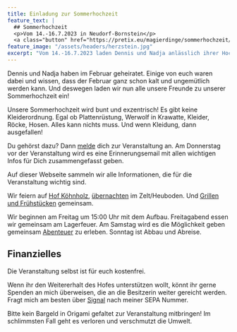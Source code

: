 ```yaml
---
title: Einladung zur Sommerhochzeit
feature_text: |
  ## Sommerhochzeit
  <p>Vom 14.-16.7.2023 in Neudorf-Bornstein</p>
  <a class="button" href="https://pretix.eu/magierdinge/sommerhochzeit/">Jetzt anmelden!</a>
feature_image: "/assets/headers/herzstein.jpg"
excerpt: "Vom 14.-16.7.2023 laden Dennis und Nadja anlässlich ihrer Hochzeit zu einem Fest in Neudorf-Bornstein."
---
```



Dennis und Nadja haben im Februar geheiratet.
Einige von euch waren dabei und wissen, dass der Februar ganz schon kalt und ungemütlich werden kann.
Und deswegen laden wir nun alle unsere Freunde zu unserer Sommerhochzeit ein!

Unsere Sommerhochzeit wird bunt und exzentrisch!
Es gibt keine Kleiderordnung.
Egal ob Plattenrüstung, Werwolf in Krawatte, Kleider, Röcke, Hosen.
Alles kann nichts muss. Und wenn Kleidung, dann ausgefallen!

Du gehörst dazu? Dann [melde](https://pretix.eu/magierdinge/sommerhochzeit/) dich zur Veranstaltung an. 
Am Donnerstag vor der Veranstaltung wird es eine Erinnerungsemail mit allen wichtigen Infos für Dich zusammengefasst geben. 

Auf dieser Webseite sammeln wir alle Informationen, die für die Veranstaltung wichtig sind.

Wir feiern auf [Hof Köhnholz](/koehnholz-1/), [übernachten](/uebernachtung/) im Zelt/Heuboden.
Und [Grillen und Frühstücken](/verpflegung/) gemeinsam.

Wir beginnen am Freitag um 15:00 Uhr mit dem Aufbau.
Freitagabend essen wir gemeinsam am Lagerfeuer.
Am Samstag wird es die Möglichkeit geben gemeinsam [Abenteuer](/plot/) zu erleben.
Sonntag ist Abbau und Abreise.

## Finanzielles

Die Veranstaltung selbst ist für euch kostenfrei.

Wenn ihr den Weitererhalt des Hofes unterstützen wollt, könnt ihr gerne Spenden an mich überweisen, die an die
Besitzerin weiter gereicht werden.
Fragt mich am besten über [Signal](/kontakt/) nach meiner SEPA Nummer.

Bitte kein Bargeld in Origami gefaltet zur Veranstaltung mitbringen!
Im schlimmsten Fall geht es verloren und verschmutzt die Umwelt.
